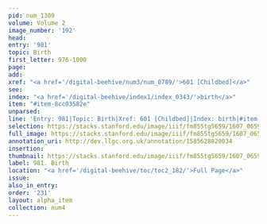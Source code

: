 ```yaml
---
pid: num_1309
volume: Volume 2
image_number: '192'
head:
entry: '981'
topic: Birth
first_letter: 976-1000
page:
add:
xref: "<a href='/digital-beehive/num3/num_0789/'>601 [Childbed]</a>"
see:
index: "<a href='/digital-beehive/index1/index_0343/'>birth</a>"
item: "#item-8cc03582e"
unparsed:
line: 'Entry: 981|Topic: Birth|Xref: 601 [Childbed]|Index: birth|#item-8cc03582e'
selection: https://stacks.stanford.edu/image/iiif/fm855tg5659/1607_0659/977,3652,2724,630/full/0/default.jpg
full_image: https://stacks.stanford.edu/image/iiif/fm855tg5659/1607_0659/full/full/0/default.jpg
annotation_uri: http://dev.llgc.org.uk/annotation/1585628820034
insertion:
thumbnail: https://stacks.stanford.edu/image/iiif/fm855tg5659/1607_0659/977,3652,600,180/250,/0/default.jpg
label: 981. Birth
location: "<a href='/digital-beehive/toc/toc2_182/'>Full Page</a>"
issue:
also_in_entry:
order: '231'
layout: alpha_item
collection: num4
---
```

